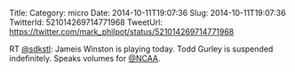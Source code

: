 Title: 
Category: micro
Date: 2014-10-11T19:07:36
Slug: 2014-10-11T19:07:36
TwitterId: 521014269714771968
TweetUrl: https://twitter.com/mark_philpot/status/521014269714771968

RT [@sdkstl](https://twitter.com/sdkstl): Jameis Winston is playing today. Todd Gurley is suspended indefinitely. Speaks volumes for [@NCAA](https://twitter.com/NCAA).